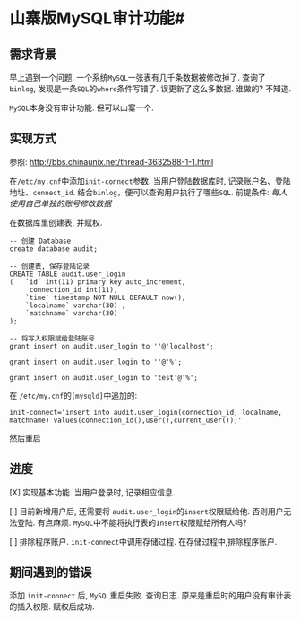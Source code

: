 # 山寨版MySQL审计功能#

## 需求背景 ##
早上遇到一个问题. 一个系统`MySQL`一张表有几千条数据被修改掉了. 查询了`binlog`, 发现是一条`SQL`的`where`条件写错了. 误更新了这么多数据. 谁做的? 不知道. 

`MySQL`本身没有审计功能. 但可以山寨一个. 

## 实现方式 ##

参照: http://bbs.chinaunix.net/thread-3632588-1-1.html

在`/etc/my.cnf`中添加`init-connect`参数. 当用户登陆数据库时, 记录账户名、登陆地址、`connect_id`. 结合`binlog`，便可以查询用户执行了哪些`SQL`.
前提条件: *每人使用自己单独的账号修改数据*

在数据库里创建表, 并赋权. 
```
-- 创建 Database
create database audit;

-- 创建表, 保存登陆记录
CREATE TABLE audit.user_login
(	`id` int(11) primary key auto_increment,
	 connection_id int(11),
	`time` timestamp NOT NULL DEFAULT now(),
	`localname` varchar(30) ,
	`matchname` varchar(30)
);

-- 将写入权限赋给登陆账号
grant insert on audit.user_login to ''@'localhost';

grant insert on audit.user_login to ''@'%';

grant insert on audit.user_login to 'test'@'%';
```

在 `/etc/my.cnf`的`[mysqld]`中追加的:
```
init-connect='insert into audit.user_login(connection_id, localname, matchname) values(connection_id(),user(),current_user());'
```

然后重启

## 进度 ##
[X] 实现基本功能. 当用户登录时, 记录相应信息.

[ ] 目前新增用户后, 还需要将 `audit.user_login`的`insert`权限赋给他. 否则用户无法登陆. 有点麻烦. `MySQL`中不能将执行表的`Insert`权限赋给所有人吗?

[ ] 排除程序账户. `init-connect`中调用存储过程. 在存储过程中,排除程序账户.


## 期间遇到的错误 ##

添加 `init-connect` 后, `MySQL`重启失败. 查询日志. 原来是重启时的用户没有审计表的插入权限. 赋权后成功. 

